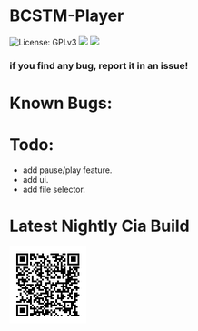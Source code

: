 # BCSTM-Player 

<img height="20" src="https://img.shields.io/badge/License-GPLv3-informational.svg?style=for-the-badge" alt="License: GPLv3"> <img height="20" src="https://img.shields.io/github/downloads/NPI-D7/BCSTM-Player/total.svg?style=for-the-badge"> <a href="https://github.com/NPI-D7/BCSTM-Player/releases"><img height="20" src="https://img.shields.io/github/tag/NPI-D7/BCSTM-Player.svg?style=for-the-badge"/></a>&nbsp;





 


 ### if you find any bug, report it in an issue!
# Known Bugs:

# Todo:
- add pause/play feature.
- add ui.
- add file selector.

# Latest Nightly Cia Build

<img src="https://raw.githubusercontent.com/NPI-D7/nightlys/master/builds/BCSTM-Player/BCSTM-Player.png">
